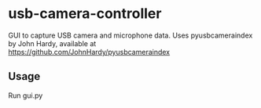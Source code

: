 # usb-camera-controller

GUI to capture USB camera and microphone data.
Uses pyusbcameraindex by John Hardy, available at https://github.com/JohnHardy/pyusbcameraindex

## Usage

Run gui.py